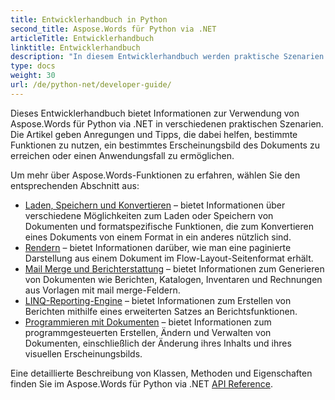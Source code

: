 ```yaml
---
title: Entwicklerhandbuch in Python
second_title: Aspose.Words für Python via .NET
articleTitle: Entwicklerhandbuch
linktitle: Entwicklerhandbuch
description: "In diesem Entwicklerhandbuch werden praktische Szenarien und Tipps beschrieben, die Ihnen dabei helfen, bestimmte Aspose.Words-für-Python via .NET-Funktionen zu verwenden, ein bestimmtes Erscheinungsbild des Dokuments zu erreichen oder einen Anwendungsfall zu ermöglichen."
type: docs
weight: 30
url: /de/python-net/developer-guide/
---
```


Dieses Entwicklerhandbuch bietet Informationen zur Verwendung von Aspose.Words für Python via .NET in verschiedenen praktischen Szenarien. Die Artikel geben Anregungen und Tipps, die dabei helfen, bestimmte Funktionen zu nutzen, ein bestimmtes Erscheinungsbild des Dokuments zu erreichen oder einen Anwendungsfall zu ermöglichen.

Um mehr über Aspose.Words-Funktionen zu erfahren, wählen Sie den entsprechenden Abschnitt aus:

- [Laden, Speichern und Konvertieren](/words/de/python-net/loading-saving-and-converting/) – bietet Informationen über verschiedene Möglichkeiten zum Laden oder Speichern von Dokumenten und formatspezifische Funktionen, die zum Konvertieren eines Dokuments von einem Format in ein anderes nützlich sind.
- [Rendern](/words/de/python-net/rendering/) – bietet Informationen darüber, wie man eine paginierte Darstellung aus einem Dokument im Flow-Layout-Seitenformat erhält.
- [Mail Merge und Berichterstattung](https://docs.aspose.com/words/python-net/mail-merge-and-reporting/) – bietet Informationen zum Generieren von Dokumenten wie Berichten, Katalogen, Inventaren und Rechnungen aus Vorlagen mit mail merge-Feldern.
- [LINQ-Reporting-Engine](https://docs.aspose.com/words/python-net/linq-reporting-engine/) – bietet Informationen zum Erstellen von Berichten mithilfe eines erweiterten Satzes an Berichtsfunktionen.
- [Programmieren mit Dokumenten](/words/de/python-net/programming-with-documents/) – bietet Informationen zum programmgesteuerten Erstellen, Ändern und Verwalten von Dokumenten, einschließlich der Änderung ihres Inhalts und ihres visuellen Erscheinungsbilds.

Eine detaillierte Beschreibung von Klassen, Methoden und Eigenschaften finden Sie im Aspose.Words für Python via .NET [API Reference](https://reference.aspose.com/words/python-net/).
